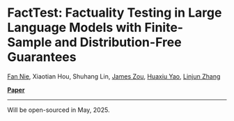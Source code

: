 # FactTest: Factuality Testing in Large Language Models with Finite-Sample and Distribution-Free Guarantees

[Fan Nie](https://scholar.google.com/citations?user=o2lsU8YAAAAJ&hl=en), Xiaotian Hou, Shuhang Lin, [James Zou](https://www.james-zou.com/), [Huaxiu Yao](https://www.huaxiuyao.io/), [Linjun Zhang](https://linjunz.github.io/index.html)

[**Paper**](https://arxiv.org/abs/2411.02603)

---
Will be open-sourced in May, 2025.
